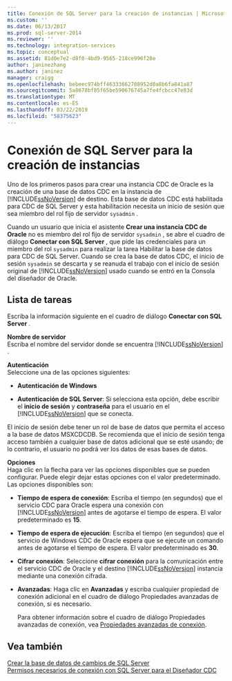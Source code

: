 ```yaml
---
title: Conexión de SQL Server para la creación de instancias | Microsoft Docs
ms.custom: ''
ms.date: 06/13/2017
ms.prod: sql-server-2014
ms.reviewer: ''
ms.technology: integration-services
ms.topic: conceptual
ms.assetid: 81d0e7e2-d8f0-4bd9-9565-218ce996f28e
author: janinezhang
ms.author: janinez
manager: craigg
ms.openlocfilehash: bebeec974bff46333662708952d0a8b6fa841a87
ms.sourcegitcommit: 5a8678bf85f65be590676745a7fe4fcbcc47e83d
ms.translationtype: MT
ms.contentlocale: es-ES
ms.lasthandoff: 03/22/2019
ms.locfileid: "58375623"
---
```

# <a name="sql-server-connection-for-instance-creation"></a>Conexión de SQL Server para la creación de instancias
  Uno de los primeros pasos para crear una instancia CDC de Oracle es la creación de una base de datos CDC en la instancia de [!INCLUDE[ssNoVersion](../../includes/ssnoversion-md.md)] de destino. Esta base de datos CDC está habilitada para CDC de SQL Server y esta habilitación necesita un inicio de sesión que sea miembro del rol fijo de servidor `sysadmin` .  
  
 Cuando un usuario que inicia el asistente **Crear una instancia CDC de Oracle** no es miembro del rol fijo de servidor `sysadmin` , se abre el cuadro de diálogo **Conectar con SQL Server** , que pide las credenciales para un miembro del rol `sysadmin` para realizar la tarea Habilitar la base de datos para CDC de SQL Server. Cuando se crea la base de datos CDC, el inicio de sesión `sysadmin` se descarta y se reanuda el trabajo con el inicio de sesión original de [!INCLUDE[ssNoVersion](../../includes/ssnoversion-md.md)] usado cuando se entró en la Consola del diseñador de Oracle.  
  
## <a name="task-list"></a>Lista de tareas  
 Escriba la información siguiente en el cuadro de diálogo **Conectar con SQL Server** .  
  
 **Nombre de servidor**  
 Escriba el nombre del servidor donde se encuentra [!INCLUDE[ssNoVersion](../../includes/ssnoversion-md.md)] .  
  
 **Autenticación**  
 Seleccione una de las opciones siguientes:  
  
-   **Autenticación de Windows**  
  
-   **Autenticación de SQL Server**: Si selecciona esta opción, debe escribir el **inicio de sesión** y **contraseña** para el usuario en el [!INCLUDE[ssNoVersion](../../includes/ssnoversion-md.md)] que se conecta.  
  
 El inicio de sesión debe tener un rol de base de datos que permita el acceso a la base de datos MSXCDCDB. Se recomienda que el inicio de sesión tenga acceso también a cualquier base de datos adicional que se esté usando; de lo contrario, el usuario no podrá ver los datos de esas bases de datos.  
  
 **Opciones**  
 Haga clic en la flecha para ver las opciones disponibles que se pueden configurar. Puede elegir dejar estas opciones con el valor predeterminado. Las opciones disponibles son:  
  
-   **Tiempo de espera de conexión**: Escriba el tiempo (en segundos) que el servicio CDC para Oracle espera una conexión con [!INCLUDE[ssNoVersion](../../includes/ssnoversion-md.md)] antes de agotarse el tiempo de espera. El valor predeterminado es **15**.  
  
-   **Tiempo de espera de ejecución**: Escriba el tiempo (en segundos) que el servicio de Windows CDC de Oracle espera que se ejecute un comando antes de agotarse el tiempo de espera. El valor predeterminado es **30**.  
  
-   **Cifrar conexión**: Seleccione **cifrar conexión** para la comunicación entre el servicio CDC de Oracle y el destino [!INCLUDE[ssNoVersion](../../includes/ssnoversion-md.md)] instancia mediante una conexión cifrada.  
  
-   **Avanzadas**: Haga clic en **Avanzadas** y escriba cualquier propiedad de conexión adicional en el cuadro de diálogo Propiedades avanzadas de conexión, si es necesario.  
  
     Para obtener información sobre el cuadro de diálogo Propiedades avanzadas de conexión, vea [Propiedades avanzadas de conexión](advanced-connection-properties.md).  
  
## <a name="see-also"></a>Vea también  
 [Crear la base de datos de cambios de SQL Server](create-the-sql-server-change-database.md)   
 [Permisos necesarios de conexión con SQL Server para el Diseñador CDC](sql-server-connection-required-permissions-for-the-cdc-designer.md)  
  
  

